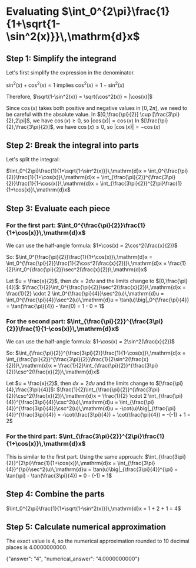 # Evaluating $\int_0^{2\pi}\frac{1}{1+\sqrt{1-\sin^2(x)}}\,\mathrm{d}x$

## Step 1: Simplify the integrand
Let's first simplify the expression in the denominator.

$\sin^2(x) + \cos^2(x) = 1$ implies $\cos^2(x) = 1-\sin^2(x)$

Therefore, $\sqrt{1-\sin^2(x)} = \sqrt{\cos^2(x)} = |\cos(x)|$

Since $\cos(x)$ takes both positive and negative values in $[0,2\pi]$, we need to be careful with the absolute value.
In $[0,\frac{\pi}{2}] \cup [\frac{3\pi}{2},2\pi]$, we have $\cos(x) \geq 0$, so $|\cos(x)| = \cos(x)$
In $[\frac{\pi}{2},\frac{3\pi}{2}]$, we have $\cos(x) \leq 0$, so $|\cos(x)| = -\cos(x)$

## Step 2: Break the integral into parts
Let's split the integral:

$\int_0^{2\pi}\frac{1}{1+\sqrt{1-\sin^2(x)}}\,\mathrm{d}x = \int_0^{\frac{\pi}{2}}\frac{1}{1+\cos(x)}\,\mathrm{d}x + \int_{\frac{\pi}{2}}^{\frac{3\pi}{2}}\frac{1}{1-\cos(x)}\,\mathrm{d}x + \int_{\frac{3\pi}{2}}^{2\pi}\frac{1}{1+\cos(x)}\,\mathrm{d}x$

## Step 3: Evaluate each piece

### For the first part: $\int_0^{\frac{\pi}{2}}\frac{1}{1+\cos(x)}\,\mathrm{d}x$
We can use the half-angle formula: $1+\cos(x) = 2\cos^2(\frac{x}{2})$

So: $\int_0^{\frac{\pi}{2}}\frac{1}{1+\cos(x)}\,\mathrm{d}x = \int_0^{\frac{\pi}{2}}\frac{1}{2\cos^2(\frac{x}{2})}\,\mathrm{d}x = \frac{1}{2}\int_0^{\frac{\pi}{2}}\sec^2(\frac{x}{2})\,\mathrm{d}x$

Let $u = \frac{x}{2}$, then $dx = 2du$ and the limits change to $[0,\frac{\pi}{4}]$:
$\frac{1}{2}\int_0^{\frac{\pi}{2}}\sec^2(\frac{x}{2})\,\mathrm{d}x = \frac{1}{2} \cdot 2 \int_0^{\frac{\pi}{4}}\sec^2(u)\,\mathrm{d}u = \int_0^{\frac{\pi}{4}}\sec^2(u)\,\mathrm{d}u = \tan(u)\big|_0^{\frac{\pi}{4}} = \tan(\frac{\pi}{4}) - \tan(0) = 1 - 0 = 1$

### For the second part: $\int_{\frac{\pi}{2}}^{\frac{3\pi}{2}}\frac{1}{1-\cos(x)}\,\mathrm{d}x$
We can use the half-angle formula: $1-\cos(x) = 2\sin^2(\frac{x}{2})$

So: $\int_{\frac{\pi}{2}}^{\frac{3\pi}{2}}\frac{1}{1-\cos(x)}\,\mathrm{d}x = \int_{\frac{\pi}{2}}^{\frac{3\pi}{2}}\frac{1}{2\sin^2(\frac{x}{2})}\,\mathrm{d}x = \frac{1}{2}\int_{\frac{\pi}{2}}^{\frac{3\pi}{2}}\csc^2(\frac{x}{2})\,\mathrm{d}x$

Let $u = \frac{x}{2}$, then $dx = 2du$ and the limits change to $[\frac{\pi}{4},\frac{3\pi}{4}]$:
$\frac{1}{2}\int_{\frac{\pi}{2}}^{\frac{3\pi}{2}}\csc^2(\frac{x}{2})\,\mathrm{d}x = \frac{1}{2} \cdot 2 \int_{\frac{\pi}{4}}^{\frac{3\pi}{4}}\csc^2(u)\,\mathrm{d}u = \int_{\frac{\pi}{4}}^{\frac{3\pi}{4}}\csc^2(u)\,\mathrm{d}u = -\cot(u)\big|_{\frac{\pi}{4}}^{\frac{3\pi}{4}} = -\cot(\frac{3\pi}{4}) + \cot(\frac{\pi}{4}) = -(-1) + 1 = 2$

### For the third part: $\int_{\frac{3\pi}{2}}^{2\pi}\frac{1}{1+\cos(x)}\,\mathrm{d}x$
This is similar to the first part. Using the same approach:
$\int_{\frac{3\pi}{2}}^{2\pi}\frac{1}{1+\cos(x)}\,\mathrm{d}x = \int_{\frac{3\pi}{4}}^{\pi}\sec^2(u)\,\mathrm{d}u = \tan(u)\big|_{\frac{3\pi}{4}}^{\pi} = \tan(\pi) - \tan(\frac{3\pi}{4}) = 0 - (-1) = 1$

## Step 4: Combine the parts
$\int_0^{2\pi}\frac{1}{1+\sqrt{1-\sin^2(x)}}\,\mathrm{d}x = 1 + 2 + 1 = 4$

## Step 5: Calculate numerical approximation
The exact value is 4, so the numerical approximation rounded to 10 decimal places is 4.0000000000.

{"answer": "4", "numerical_answer": "4.0000000000"}